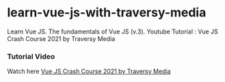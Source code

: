 # learn-vue-js-with-traversy-media
Learn Vue JS. The fundamentals of Vue JS (v.3). Youtube Tutorial : Vue JS Crash Course 2021 by Traversy Media

### Tutorial Video
Watch here [Vue JS Crash Course 2021 by Traversy Media](https://youtu.be/qZXt1Aom3Cs)